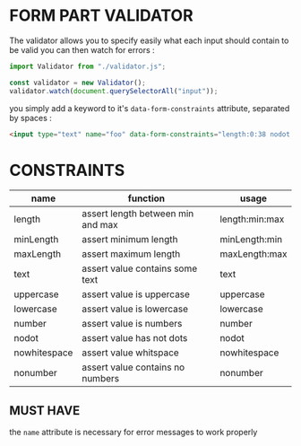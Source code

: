 # FORM PART VALIDATOR

The validator allows you to specify easily what each input should contain to be valid
you can then watch for errors :

```javascript
import Validator from "./validator.js";

const validator = new Validator();
validator.watch(document.querySelectorAll("input"));
```

you simply add a keyword to it's `data-form-constraints` attribute, separated by spaces :

```html
<input type="text" name="foo" data-form-constraints="length:0:38 nodot nowhitespace nonumber">
```

# CONSTRAINTS

| name              | function                                  | usage                 |
|-------------------|-------------------------------------------|-----------------------|
| length            | assert length between min and max         | length:min:max        |
| minLength         | assert minimum length                     | minLength:min         |
| maxLength         | assert maximum length                     | maxLength:max         |
| text              | assert value contains some text           | text                  |
| uppercase         | assert value is uppercase                 | uppercase             |
| lowercase         | assert value is lowercase                 | lowercase             |
| number            | assert value is numbers                   | number                |
| nodot             | assert value has not dots                 | nodot                 |
| nowhitespace      | assert value whitspace                    | nowhitespace          |
| nonumber          | assert value contains no numbers          | nonumber              |

## MUST HAVE
the `name` attribute is necessary for error messages to work properly